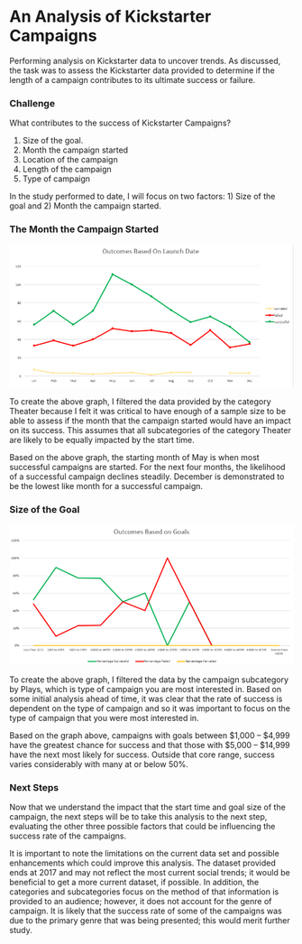# An Analysis of Kickstarter Campaigns
Performing analysis on Kickstarter data to uncover trends.  As discussed, the task was to assess the Kickstarter data provided to determine if the length of a campaign contributes to its ultimate success or failure.

### Challenge

What contributes to the success of Kickstarter Campaigns?
1)	Size of the goal.
2)	Month the campaign started
3)	Location of the campaign
4)	Length of the campaign 
5)	Type of campaign

In the study performed to date, I will focus on two factors: 1) Size of the goal and 2) Month the campaign started.

### The Month the Campaign Started

!["Outcomes Based on Launch Date"](https://github.com/Duegan24/kickstarter-analysis/blob/master/Outcomes%20Based%20on%20Launch%20Date.png)

To create the above graph, I filtered the data provided by the category Theater because I felt it was critical to have enough of a sample size to be able to assess if the month that the campaign started would have an impact on its success.  This assumes that all subcategories of the category Theater are likely to be equally impacted by the start time.

Based on the above graph, the starting month of May is when most successful campaigns are started.  For the next four months, the likelihood of a successful campaign declines steadily.  December is demonstrated to be the lowest like month for a successful campaign. 

### Size of the Goal

!["Parent Category Outcomes"](https://github.com/Duegan24/kickstarter-analysis/blob/master/Outcomes%20Based%20on%20Goals.png)

To create the above graph, I filtered the data by the campaign subcategory by Plays, which is type of campaign you are most interested in.  Based on some initial analysis ahead of time, it was clear that the rate of success is dependent on the type of campaign and so it was important to focus on the type of campaign that you were most interested in.

Based on the graph above, campaigns with goals between $1,000 – $4,999 have the greatest chance for success and that those with $5,000 – $14,999 have the next most likely for success.  Outside that core range, success varies considerably with many at or below 50%.


### Next Steps

Now that we understand the impact that the start time and goal size of the campaign, the next steps will be to take this analysis to the next step, evaluating the other three possible factors that could be influencing the success rate of the campaigns.  

It is important to note the limitations on the current data set and possible enhancements which could improve this analysis.   The dataset provided ends at 2017 and may not reflect the most current social trends; it would be beneficial to get a more current dataset, if possible.  In addition, the categories and subcategories focus on the method of that information is provided to an audience; however, it does not account for the genre of campaign.  It is likely that the success rate of some of the campaigns was due to the primary genre that was being presented; this would merit further study.
